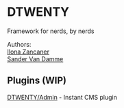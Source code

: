# DTWENTY
Framework for nerds, by nerds

Authors:  
[Ilona Zancaner](https://github.com/ilonzanc)  
[Sander Van Damme](https://github.com/AngryMoustache)  

## Plugins (WIP)
[DTWENTY/Admin](https://github.com/AngryMoustache/DTWENTY_Admin) - Instant CMS plugin
